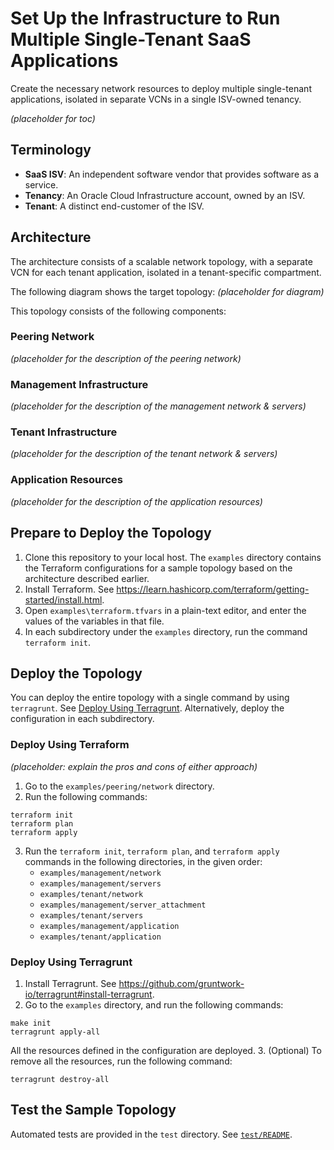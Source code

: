 Set Up the Infrastructure to Run Multiple Single-Tenant SaaS Applications
=========================================================================

Create the necessary network resources to deploy multiple single-tenant applications, isolated in separate VCNs in a single ISV-owned tenancy.

*(placeholder for toc)*

## Terminology

* **SaaS ISV**: An independent software vendor that provides software as a service.
* **Tenancy**: An Oracle Cloud Infrastructure account, owned by an ISV.
* **Tenant**: A distinct end-customer of the ISV.

## Architecture

The architecture consists of a scalable network topology, with a separate VCN for each tenant application, isolated in a tenant-specific compartment.

The following diagram shows the target topology:
*(placeholder for diagram)*

This topology consists of the following components:

### Peering Network
*(placeholder for the description of the peering network)*

### Management Infrastructure
*(placeholder for the description of the management network & servers)*

### Tenant Infrastructure
*(placeholder for the description of the tenant network & servers)*

### Application Resources
*(placeholder for the description of the application resources)*

## Prepare to Deploy the Topology

1. Clone this repository to your local host. The `examples` directory contains the Terraform configurations for a sample topology based on the architecture described earlier. 
2. Install Terraform. See https://learn.hashicorp.com/terraform/getting-started/install.html.
3. Open `examples\terraform.tfvars` in a plain-text editor, and enter the values of the variables in that file.
4. In each subdirectory under the `examples` directory, run the command `terraform init`.

## Deploy the Topology

You can deploy the entire topology with a single command by using `terragrunt`. See [Deploy Using Terragrunt](#deploy-using-terragrunt). Alternatively, deploy the configuration in each subdirectory.

### Deploy Using Terraform

*(placeholder: explain the pros and cons of either approach)*

1. Go to the `examples/peering/network` directory.
2. Run the following commands:
```
terraform init
terraform plan
terraform apply
```
3. Run the `terraform init`, `terraform plan`, and `terraform apply` commands in the following directories, in the given order:
	- `examples/management/network`
	- `examples/management/servers`
	- `examples/tenant/network`
	- `examples/management/server_attachment`
	- `examples/tenant/servers`
	- `examples/management/application`
	- `examples/tenant/application`

### Deploy Using Terragrunt

1. Install Terragrunt. See https://github.com/gruntwork-io/terragrunt#install-terragrunt.
2. Go to the `examples` directory, and run the following commands:

```
make init
terragrunt apply-all
```
All the resources defined in the configuration are deployed.
3. (Optional) To remove all the resources, run the following command:
```
terragrunt destroy-all
```

## Test the Sample Topology

Automated tests are provided in the `test` directory. See [`test/README`](test/README.md).